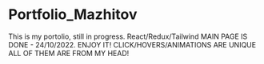 # Portfolio_Mazhitov
This is my portolio, still in progress. React/Redux/Tailwind
MAIN PAGE IS DONE - 24/10/2022. 
ENJOY IT! CLICK/HOVERS/ANIMATIONS ARE UNIQUE ALL OF THEM ARE FROM MY HEAD!
